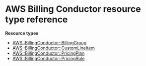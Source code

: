 # AWS Billing Conductor resource type reference<a name="AWS_BillingConductor"></a>

**Resource types**
+ [AWS::BillingConductor::BillingGroup](aws-resource-billingconductor-billinggroup.md)
+ [AWS::BillingConductor::CustomLineItem](aws-resource-billingconductor-customlineitem.md)
+ [AWS::BillingConductor::PricingPlan](aws-resource-billingconductor-pricingplan.md)
+ [AWS::BillingConductor::PricingRule](aws-resource-billingconductor-pricingrule.md)